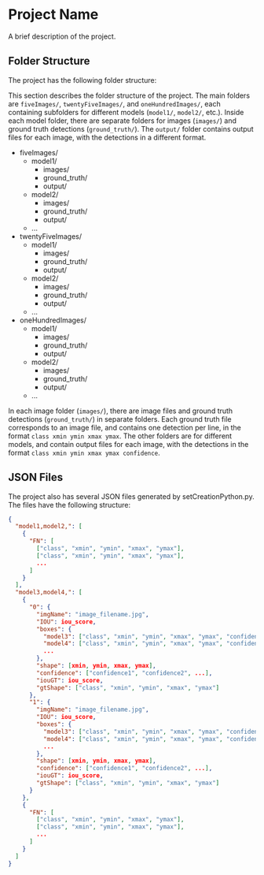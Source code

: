 # Project Name

A brief description of the project.

## Folder Structure

The project has the following folder structure:

This section describes the folder structure of the project.
The main folders are `fiveImages/`, `twentyFiveImages/`, and `oneHundredImages/`, each containing subfolders for different models (`model1/`, `model2/`, etc.).
Inside each model folder, there are separate folders for images (`images/`) and ground truth detections (`ground_truth/`).
The `output/` folder contains output files for each image, with the detections in a different format.

- fiveImages/
  - model1/
    - images/
    - ground_truth/
    - output/
  - model2/
    - images/
    - ground_truth/
    - output/
  - ...
- twentyFiveImages/
  - model1/
    - images/
    - ground_truth/
    - output/
  - model2/
    - images/
    - ground_truth/
    - output/
  - ...
- oneHundredImages/
  - model1/
    - images/
    - ground_truth/
    - output/
  - model2/
    - images/
    - ground_truth/
    - output/
  - ...

In each image folder (`images/`), there are image files and ground truth detections (`ground_truth/`) in separate folders. Each ground truth file corresponds to an image file, and contains one detection per line, in the format `class xmin ymin xmax ymax`. The other folders are for different models, and contain output files for each image, with the detections in the format `class xmin ymin xmax ymax confidence`.

## JSON Files

The project also has several JSON files generated by setCreationPython.py. The files have the following structure:

```json
{
  "model1,model2,": [
    {
      "FN": [
        ["class", "xmin", "ymin", "xmax", "ymax"],
        ["class", "xmin", "ymin", "xmax", "ymax"],
        ...
      ]
    }
  ],
  "model3,model4,": [
    {
      "0": {
        "imgName": "image_filename.jpg",
        "IOU": iou_score,
        "boxes": {
          "model3": ["class", "xmin", "ymin", "xmax", "ymax", "confidence"],
          "model4": ["class", "xmin", "ymin", "xmax", "ymax", "confidence"],
          ...
        },
        "shape": [xmin, ymin, xmax, ymax],
        "confidence": ["confidence1", "confidence2", ...],
        "iouGT": iou_score,
        "gtShape": ["class", "xmin", "ymin", "xmax", "ymax"]
      },
      "1": {
        "imgName": "image_filename.jpg",
        "IOU": iou_score,
        "boxes": {
          "model3": ["class", "xmin", "ymin", "xmax", "ymax", "confidence"],
          "model4": ["class", "xmin", "ymin", "xmax", "ymax", "confidence"],
          ...
        },
        "shape": [xmin, ymin, xmax, ymax],
        "confidence": ["confidence1", "confidence2", ...],
        "iouGT": iou_score,
        "gtShape": ["class", "xmin", "ymin", "xmax", "ymax"]
      }
    },
    {
      "FN": [
        ["class", "xmin", "ymin", "xmax", "ymax"],
        ["class", "xmin", "ymin", "xmax", "ymax"],
        ...
      ]
    }
  ]
}
```
